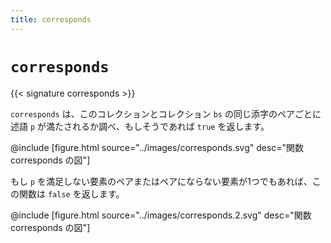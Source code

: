 ```yaml
---
title: corresponds
---
```


# `corresponds`

{{< signature corresponds >}}

`corresponds` は、このコレクションとコレクション `bs` の同じ添字のペアごとに述語 `p` が満たされるか調べ、もしそうであれば `true` を返します。

@include [figure.html source="../images/corresponds.svg" desc="関数 corresponds の図"]

もし `p` を満足しない要素のペアまたはペアにならない要素が1つでもあれば、この関数は `false` を返します。

@include [figure.html source="../images/corresponds.2.svg" desc="関数 corresponds の図"]
